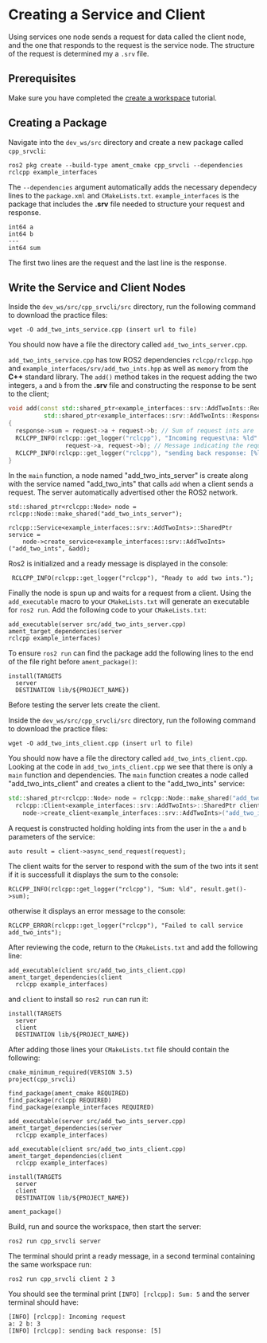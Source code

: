 # Creating a Service and Client
Using services one node sends a request for data called the client node, and the one that responds to the request is the service node. The structure of the request is determined my a `.srv` file.
## Prerequisites
Make sure you have completed the [create a workspace](create_workspace.md) tutorial.
## Creating a Package
Navigate into the `dev_ws/src` directory and create a new package called `cpp_srvcli`:
```
ros2 pkg create --build-type ament_cmake cpp_srvcli --dependencies rclcpp example_interfaces
```
The ```--dependencies``` argument automatically adds the necessary dependecy lines to the ```package.xml``` and ```CMakeLists.txt```. ```example_interfaces``` is the package that includes the **.srv** file needed to structure your request and response.
```
int64 a
int64 b
---
int64 sum
```
The first two lines are the request and the last line is the response.

## Write the Service and Client Nodes

Inside the `dev_ws/src/cpp_srvcli/src` directory, run the following command to download the practice files:
```
wget -O add_two_ints_service.cpp (insert url to file)
```
You should now have a file the directory called `add_two_ints_server.cpp`.

`add_two_ints_service.cpp` has tow ROS2 dependencies `rclcpp/rclcpp.hpp` and `example_interfaces/srv/add_two_ints.hpp` as well as `memory` from the **C++** standard library. The `add()` method takes in the request adding the two integers, `a` and `b` from the **.srv** file and constructing the response to be sent to the client;
``` c++
void add(const std::shared_ptr<example_interfaces::srv::AddTwoInts::Request> request,
          std::shared_ptr<example_interfaces::srv::AddTwoInts::Response>      response)
{
  response->sum = request->a + request->b; // Sum of request ints are  found
  RCLCPP_INFO(rclcpp::get_logger("rclcpp"), "Incoming request\na: %ld" " b: %ld",
                request->a, request->b); // Message indicating the request was recieved
  RCLCPP_INFO(rclcpp::get_logger("rclcpp"), "sending back response: [%ld]", (long int)response->sum); // Sends response to client
}
```   
In the `main` function, a node named "add_two_ints_server" is create along with the service named "add_two_ints" that calls `add` when a client sends a request. The server automatically advertised other the ROS2 network.
```
std::shared_ptr<rclcpp::Node> node = rclcpp::Node::make_shared("add_two_ints_server");

rclcpp::Service<example_interfaces::srv::AddTwoInts>::SharedPtr service =
    node->create_service<example_interfaces::srv::AddTwoInts>("add_two_ints", &add);

```
Ros2 is initialized and a ready message is displayed in the console:
```
 RCLCPP_INFO(rclcpp::get_logger("rclcpp"), "Ready to add two ints.");
```
Finally the node is spun up and waits for a request from a client. Using the `add_executable` macro to your `CMakeLists.txt` will generate an executable for `ros2 run`. Add the following code to your `CMakeLists.txt`:
```
add_executable(server src/add_two_ints_server.cpp)
ament_target_dependencies(server
rclcpp example_interfaces)
```
To ensure `ros2 run` can find the package add the following lines to the end of the file right before `ament_package()`:
``` CMakeLists
install(TARGETS
  server
  DESTINATION lib/${PROJECT_NAME})
```
Before testing the server lets create the client.

Inside the `dev_ws/src/cpp_srvcli/src` directory, run the following command to download the practice files:
```
wget -O add_two_ints_client.cpp (insert url to file)
```
You should now have a file the directory called `add_two_ints_client.cpp`. Looking at the code in `add_two_ints_client.cpp` we see that there is only a `main` function and dependencies. The `main` function creates a node called "add_two_ints_client" and creates a client to the "add_two_ints" service:
``` c++
std::shared_ptr<rclcpp::Node> node = rclcpp::Node::make_shared("add_two_ints_client");
  rclcpp::Client<example_interfaces::srv::AddTwoInts>::SharedPtr client =
    node->create_client<example_interfaces::srv::AddTwoInts>("add_two_ints");
```
A request is constructed holding holding ints from the user in the `a` and `b` parameters of the service:
```
auto result = client->async_send_request(request);
```
The client waits for the server to respond with the sum of the two ints it sent if it is successfull it displays the sum to the console:
```
RCLCPP_INFO(rclcpp::get_logger("rclcpp"), "Sum: %ld", result.get()->sum);
```
otherwise it displays an error message to the console:
```
RCLCPP_ERROR(rclcpp::get_logger("rclcpp"), "Failed to call service add_two_ints");
```
After reviewing the code, return to the `CMakeLists.txt` and add the following line:
```
add_executable(client src/add_two_ints_client.cpp)
ament_target_dependencies(client
  rclcpp example_interfaces)
```
and `client` to install so `ros2 run` can run it:
```
install(TARGETS
  server
  client
  DESTINATION lib/${PROJECT_NAME})
```
After adding those lines your `CMakeLists.txt` file should contain the following:
```
cmake_minimum_required(VERSION 3.5)
project(cpp_srvcli)

find_package(ament_cmake REQUIRED)
find_package(rclcpp REQUIRED)
find_package(example_interfaces REQUIRED)

add_executable(server src/add_two_ints_server.cpp)
ament_target_dependencies(server
  rclcpp example_interfaces)

add_executable(client src/add_two_ints_client.cpp)
ament_target_dependencies(client
  rclcpp example_interfaces)

install(TARGETS
  server
  client
  DESTINATION lib/${PROJECT_NAME})

ament_package()
```
Build, run and source the workspace, then start the server:
```
ros2 run cpp_srvcli server
```
The terminal should print a ready message, in a second terminal containing the same workspace run:
```
ros2 run cpp_srvcli client 2 3
```
You should see the terminal print `[INFO] [rclcpp]: Sum: 5` and the server terminal should have:
```
[INFO] [rclcpp]: Incoming request
a: 2 b: 3
[INFO] [rclcpp]: sending back response: [5]

```
